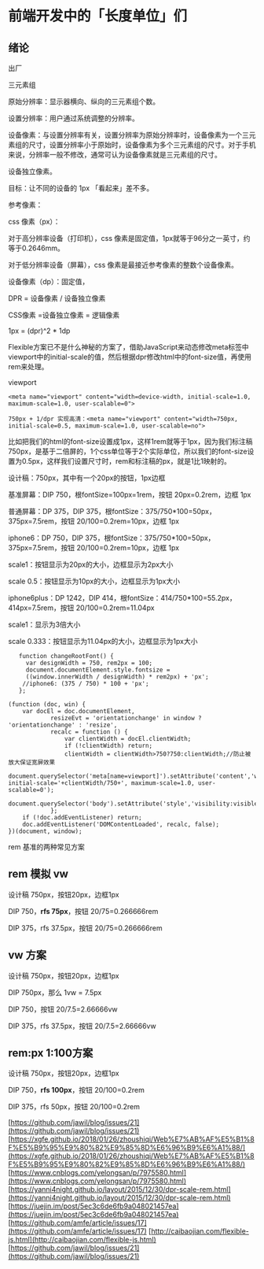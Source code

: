 # 前端开发中的「长度单位」们

## 绪论

出厂

三元素组

原始分辨率：显示器横向、纵向的三元素组个数。

设置分辨率：用户通过系统调整的分辨率。

设备像素：与设置分辨率有关，设置分辨率为原始分辨率时，设备像素为一个三元素组的尺寸，设置分辨率小于原始时，设备像素为多个三元素组的尺寸。对于手机来说，分辨率一般不修改，通常可认为设备像素就是三元素组的尺寸。

设备独立像素。

目标：让不同的设备的 1px 「看起来」差不多。

参考像素：

css 像素（px）：

对于高分辨率设备（打印机），css 像素是固定值，1px就等于96分之一英寸，约等于0.2646mm。

对于低分辨率设备（屏幕），css 像素是最接近参考像素的整数个设备像素。

设备像素（dp）：固定值，

DPR = 设备像素 / 设备独立像素

CSS像素 =设备独立像素 = 逻辑像素

1px = \(dpr\)^2 \* 1dp

Flexible方案已不是什么神秘的方案了，借助JavaScript来动态修改meta标签中viewport中的initial-scale的值，然后根据dpr修改html中的font-size值，再使用rem来处理。

viewport

```text
<meta name="viewport" content="width=device-width, initial-scale=1.0, maximum-scale=1.0, user-scalable=0">

750px + 1/dpr 实现高清：<meta name="viewport" content="width=750px, initial-scale=0.5, maximum-scale=1.0, user-scalable=no">
```

比如把我们的html的font-size设置成1px，这样1rem就等于1px，因为我们标注稿750px，是基于二倍屏的，1个css单位等于2个实际单位，所以我们的font-size设置为0.5px，这样我们设置尺寸时，rem和标注稿的px，就是1比1映射的。

设计稿：750px，其中有一个20px的按钮，1px边框

基准屏幕：DIP 750，根fontSize=100px=1rem，按钮 20px=0.2rem，边框 1px

普通屏幕：DP 375，DIP 375，根fontSize：375/750\*100=50px，375px=7.5rem，按钮 20/100=0.2rem=10px，边框 1px

iphone6：DP 750，DIP 375，根fontSize：375/750\*100=50px，375px=7.5rem，按钮 20/100=0.2rem=10px，边框 1px

scale1：按钮显示为20px的大小，边框显示为2px大小

scale 0.5：按钮显示为10px的大小，边框显示为1px大小

iphone6plus：DP 1242，DIP 414，根fontSize：414/750\*100=55.2px，414px=7.5rem，按钮 20/100=0.2rem=11.04px

scale1：显示为3倍大小

scale 0.333：按钮显示为11.04px的大小，边框显示为1px大小

```text
   function changeRootFont() { 
     var designWidth = 750, rem2px = 100;
     document.documentElement.style.fontsize =
     ((window.innerWidth / designWidth) * rem2px) + 'px'; 
    //iphone6: (375 / 750) * 100 + 'px';
   };
```

```text
(function (doc, win) {
    var docEl = doc.documentElement,
            resizeEvt = 'orientationchange' in window ? 'orientationchange' : 'resize',
            recalc = function () {
                var clientWidth = docEl.clientWidth;
                if (!clientWidth) return;
                clientWidth = clientWidth>750?750:clientWidth;//防止被放大保证宽屏效果
                document.querySelector('meta[name=viewport]').setAttribute('content','width=750, initial-scale='+clientWidth/750+', maximum-scale=1.0, user-scalable=0');
                document.querySelector('body').setAttribute('style','visibility:visible;');
            };
    if (!doc.addEventListener) return;
    doc.addEventListener('DOMContentLoaded', recalc, false);
})(document, window);
```

rem 基准的两种常见方案

## rem 模拟 vw

设计稿 750px，按钮20px，边框1px

DIP 750，**rfs 75px**，按钮 20/75=0.266666rem

DIP 375，rfs 37.5px，按钮 20/75=0.266666rem

## vw 方案

设计稿 750px，按钮20px，边框1px

DIP 750px，那么 1vw = 7.5px

DIP 750，按钮 20/7.5=2.66666vw

DIP 375，rfs 37.5px，按钮 20/7.5=2.66666vw

## rem:px 1:100方案

设计稿 750px，按钮20px，边框1px

DIP 750，**rfs 100px**，按钮 20/100=0.2rem

DIP 375，rfs 50px，按钮 20/100=0.2rem

[https://github.com/jawil/blog/issues/21](https://github.com/jawil/blog/issues/21) [https://xgfe.github.io/2018/01/26/zhoushiqi/Web%E7%AB%AF%E5%B1%8F%E5%B9%95%E9%80%82%E9%85%8D%E6%96%B9%E6%A1%88/](https://xgfe.github.io/2018/01/26/zhoushiqi/Web%E7%AB%AF%E5%B1%8F%E5%B9%95%E9%80%82%E9%85%8D%E6%96%B9%E6%A1%88/) [https://www.cnblogs.com/yelongsan/p/7975580.html](https://www.cnblogs.com/yelongsan/p/7975580.html) [https://yanni4night.github.io/layout/2015/12/30/dpr-scale-rem.html](https://yanni4night.github.io/layout/2015/12/30/dpr-scale-rem.html) [https://juejin.im/post/5ec3c6de6fb9a048021457ea](https://juejin.im/post/5ec3c6de6fb9a048021457ea) [https://github.com/amfe/article/issues/17](https://github.com/amfe/article/issues/17) [http://caibaojian.com/flexible-js.html](http://caibaojian.com/flexible-js.html) [https://github.com/jawil/blog/issues/21](https://github.com/jawil/blog/issues/21)

